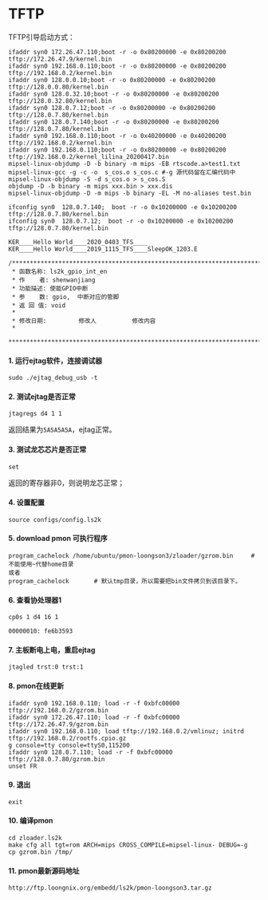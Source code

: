 # TFTP

TFTP引导启动方式：

    ifaddr syn0 172.26.47.110;boot -r -o 0x80200000 -e 0x80200200 tftp://172.26.47.9/kernel.bin
    ifaddr syn0 192.168.0.110;boot -r -o 0x80200000 -e 0x80200200 tftp://192.168.0.2/kernel.bin
    ifaddr syn0 128.0.0.10;boot -r -o 0x80200000 -e 0x80200200 tftp://128.0.0.80/kernel.bin
    ifaddr syn0 128.0.32.10;boot -r -o 0x80200000 -e 0x80200200 tftp://128.0.32.80/kernel.bin
    ifaddr syn0 128.0.7.12;boot -r -o 0x80200000 -e 0x80200200 tftp://128.0.7.80/kernel.bin
    ifaddr syn0 128.0.7.140;boot -r -o 0x80200000 -e 0x80200200 tftp://128.0.7.80/kernel.bin
    ifaddr syn0 192.168.0.110;boot -r -o 0x40200000 -e 0x40200200 tftp://192.168.0.2/kernel.bin
    ifaddr syn0 192.168.0.110;boot -r -o 0x80200000 -e 0x80200200 tftp://192.168.0.2/kernel_lilina_20200417.bin
    mipsel-linux-objdump -D -b binary -m mips -EB rtscode.a>test1.txt
    mipsel-linux-gcc -g -c -o  s_cos.o s_cos.c #-g 源代码留在汇编代码中
    mipsel-linux-objdump -S -d s_cos.o > s_cos.S
    objdump -D -b binary -m mips xxx.bin > xxx.dis
    mipsel-linux-objdump -D -m mips -b binary -EL -M no-aliases test.bin
    
    ifconfig syn0  128.0.7.140;  boot -r -o 0x10200000 -e 0x10200200 tftp://128.0.7.80/kernel.bin
    ifconfig syn0  128.0.7.12;  boot -r -o 0x10200000 -e 0x10200200 tftp://128.0.7.80/kernel.bin

    KER____Hello World____2020_0403_TFS____
    KER____Hello World____2019_1115_TFS____SleepOK_1203.E

    /*****************************************************************************
     * 函数名称: ls2k_gpio_int_en
     * 作    者: shenwanjiang   
     * 功能描述: 使能GPIO中断
     * 参    数: gpio,  中断对应的管脚
     * 返 回 值: void
     *  
     * 修改日期:         修改人          修改内容
     *
     *****************************************************************************/

#### 1. 运行ejtag软件，连接调试器

    sudo ./ejtag_debug_usb -t  

#### 2. 测试ejtag是否正常
    
    jtagregs d4 1 1

返回结果为`5A5A5A5A`，ejtag正常。

#### 3. 测试龙芯芯片是否正常

    set

返回的寄存器非0，则说明龙芯正常；

#### 4. 设置配置

    source configs/config.ls2k

#### 5. download pmon 可执行程序

    program_cachelock /home/ubuntu/pmon-loongson3/zloader/gzrom.bin     # 不能使用~代替home目录
    或者
    program_cachelock       # 默认tmp目录，所以需要把bin文件拷贝到该目录下。

#### 6. 查看协处理器1

    cp0s 1 d4 16 1
    
    00000010: fe6b3593 

#### 7. 主板断电上电，重启ejtag

    jtagled trst:0 trst:1

#### 8. pmon在线更新

    ifaddr syn0 192.168.0.110; load -r -f 0xbfc00000  tftp://192.168.0.2/gzrom.bin
    ifaddr syn0 172.26.47.110; load -r -f 0xbfc00000  tftp://172.26.47.9/gzrom.bin
    ifaddr syn0 192.168.0.110; load tftp://192.168.0.2/vmlinuz; initrd tftp://192.168.0.2/rootfs.cpio.gz
    g console=tty console=ttyS0,115200
    ifaddr syn0 128.0.7.110; load -r -f 0xbfc00000  tftp://128.0.7.80/gzrom.bin
    unset FR

#### 9. 退出

    exit

#### 10. 编译pmon
    
    cd zloader.ls2k
    make cfg all tgt=rom ARCH=mips CROSS_COMPILE=mipsel-linux- DEBUG=-g
    cp gzrom.bin /tmp/

#### 11. pmon最新源码地址

```
http://ftp.loongnix.org/embedd/ls2k/pmon-loongson3.tar.gz
```
